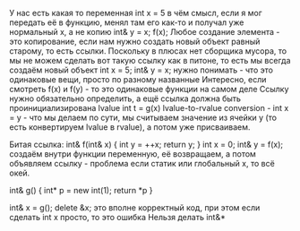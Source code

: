 У нас есть какая то переменная int x = 5
в чём смысл, если я мог передать её в функцию, менял там его как-то и получал уже нормальный х, а не копию
int& y = x;
f(x);
Любое создание элемента - это копирование, если нам нужно создать новый объект равный старому, то есть ссылки.
Поскольку в плюсах нет сборщика мусора, то мы не можем сделать вот такую ссылку как в питоне, то есть мы всегда создаём новый объект
int x = 5;
int& y = x;
нужно понимать - что это одинаковые вещи, просто по разному названные
Интересно, если смотреть f(x) и f(y) - то это одинаковые функции на самом деле
Ссылку нужно обязательно определить, а ещё ссылка должна быть проинициализирована lvalue
int t = g(x)
lvalue-to-rvalue conversion -
int x = y - что мы делаем по сути, мы считываем значение из ячейки y (то есть конвертируем lvalue в rvalue), а потом уже присваиваем.

Битая ссылка:
int& f(int& x) {
int y = ++x;
return y;
}
int x = 0;
int& y = f(x);
создаём внутри функции переменную, её возвращаем, а потом объявляем ссылку - проблема
если статик или глобальный x, то всё окей.

int& g() {
int* p = new int(1);
return *p
}

int& x = g();
delete &x;
это вполне корректный код, при этом если сделать int x просто, то это ошибка
Нельзя делать int&*